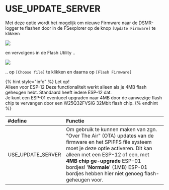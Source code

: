 # USE\_UPDATE\_SERVER

Met deze optie wordt het mogelijk om nieuwe Firmware naar de DSMR-logger te flashen door in de FSexplorer op de knop `[Update Firmware]` te klikken

![](https://mrwheel.github.io/DSMRloggerWS/img/DSMRloggerWS_FSexplorer.png)

en vervolgens in de Flash Utility ..

![](https://mrwheel.github.io/DSMRloggerWS/img/DSMR-logger_FlashUtility.png)

.. op `[Choose file]` te klikken en daarna op `[Flash Firmware]`

{% hint style="info" %}
Let op!   
Alleen voor ESP-12 Deze functionaliteit werkt alleen als je 4MB flash geheugen hebt. Standaard heeft iedere ESP-12 dat.  
Je kunt een ESP-01 eventueel upgraden naar 4MB door de aanwezige flash chip te vervangen door een W25Q32FVSIG 32Mbit flash chip.
{% endhint %}

| \#define | Functie |
| :--- | :--- |
| USE\_UPDATE\_SERVER | Om gebruik te kunnen maken van zgn. "Over The Air" \(OTA\) updates van de firmware en het SPIFFS file systeem moet je deze optie activeren. Dit kan alleen met een ESP-12 of een, met **4MB chip ge-upgrade** ESP-01 bordjes! '**Normale**' \(1MB\) ESP-01 bordjes hebben hier niet genoeg flash-geheugen voor. |

